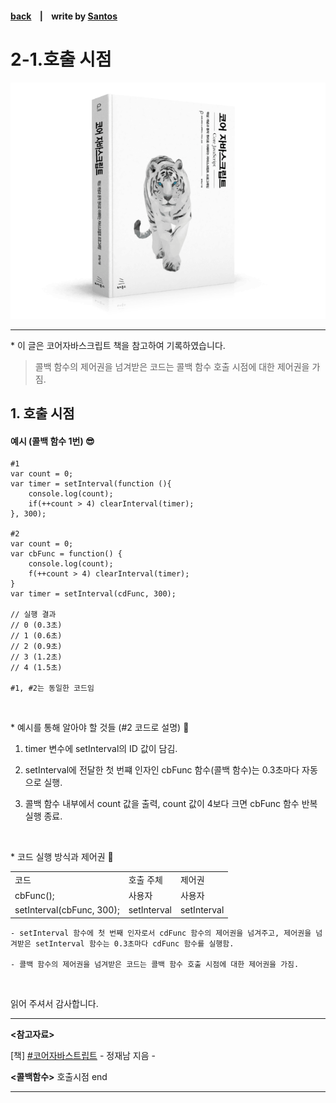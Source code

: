 <p>

#### [back](../../../README.md) &nbsp;&nbsp; | &nbsp;&nbsp; write by [Santos](https://github.com/SangchoKim)

</p>

# 2-1.호출 시점

<p align="center">
    <img src="../../../image/main.png">
</p>

---
<p> * 이 글은 코어자바스크립트 책을 참고하여 기록하였습니다. </p>

>  콜백 함수의 제어권을 넘겨받은 코드는 콜백 함수 호출 시점에 대한 제어권을 가짐.


## 1. 호출 시점


#### 예시 (콜백 함수 1번) 😎

```
#1 
var count = 0;
var timer = setInterval(function (){
    console.log(count);
    if(++count > 4) clearInterval(timer);
}, 300);

#2
var count = 0;
var cbFunc = function() {
    console.log(count);
    f(++count > 4) clearInterval(timer);
}
var timer = setInterval(cdFunc, 300);

// 실행 결과 
// 0 (0.3초)
// 1 (0.6초)
// 2 (0.9초)
// 3 (1.2초)
// 4 (1.5초)

#1, #2는 동일한 코드임
```
</br>

 <p> * 예시를 통해 알아야 할 것들 (#2 코드로 설명) 🤔 </p>

 1. timer 변수에 setInterval의 ID 값이 담김.

 2. setInterval에 전달한 첫 번쨰 인자인 cbFunc 함수(콜백 함수)는 0.3초마다 자동으로 실행. 

 3. 콜백 함수 내부에서 count 값을 출력, count 값이 4보다 크면 cbFunc 함수 반복 실행 종료.

</br>

<p> * 코드 실행 방식과 제어권 🤔 </p>
<table>
  <tr>
    <td>코드</td>
    <td>호출 주체</td>
    <td>제어권</td>
  </tr>
  <tr>
    <td>cbFunc();</td>
    <td>사용자</td>
    <td>사용자</td>
  </tr>
  <tr>
    <td>setInterval(cbFunc, 300);</td>
    <td>setInterval</td>
    <td>setInterval</td>
  </tr>
</table>


```
- setInterval 함수에 첫 번째 인자로서 cdFunc 함수의 제어권을 넘겨주고, 제어권을 넘겨받은 setInterval 함수는 0.3초마다 cdFunc 함수를 실행함.

- 콜백 함수의 제어권을 넘겨받은 코드는 콜백 함수 호출 시점에 대한 제어권을 가짐.
```

</br>

<span>읽어 주셔서 감사합니다.</span>

---

<strong><참고자료></strong>
</br>

[책] [#코어자바스트립트][core-javascript] - 정재남 지음 -
</br>


<strong><콜백함수></strong> 호출시점 end

---

[core-javascript]: https://www.aladin.co.kr/shop/wproduct.aspx?ISBN=K532636268&start=pnaver_02
[naver]: https://www.aladin.co.kr/shop/wproduct.aspx?ISBN=K532636268&start=pnaver_02
